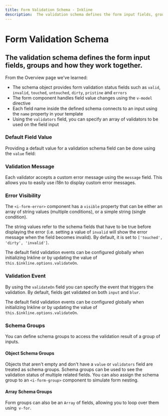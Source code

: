 ```yaml
---
title: Form Validation Schema - Inkline
description:  The validation schema defines the form input fields, groups and how they work together.
---
```


<script setup>
import {
    IFormValidationSchemaDefaultValueExample,
    IFormValidationSchemaValidationMessageExample,
    IFormValidationSchemaValidationEventExample,
    IFormValidationSchemaErrorVisibilityExample,
    IFormValidationSchemaGroupsObjectExample,
    IFormValidationSchemaGroupsArrayExample
} from '@inkline/inkline/stories/forms/validation/schema';
import { default as IFormValidationSchemaDefaultValueExampleHTML } from '@inkline/inkline/stories/forms/validation/schema/default-value.html?raw';
import { default as IFormValidationSchemaDefaultValueExampleJS } from '@inkline/inkline/stories/forms/validation/schema/default-value.js?raw';
import { default as IFormValidationSchemaValidationMessageExampleHTML } from '@inkline/inkline/stories/forms/validation/schema/validation-message.html?raw';
import { default as IFormValidationSchemaValidationMessageExampleJS } from '@inkline/inkline/stories/forms/validation/schema/validation-message.js?raw';
import { default as IFormValidationSchemaValidationEventExampleHTML } from '@inkline/inkline/stories/forms/validation/schema/validation-event.html?raw';
import { default as IFormValidationSchemaValidationEventExampleJS } from '@inkline/inkline/stories/forms/validation/schema/validation-event.js?raw';
import { default as IFormValidationSchemaErrorVisibilityExampleHTML } from '@inkline/inkline/stories/forms/validation/schema/error-visibility.html?raw';
import { default as IFormValidationSchemaErrorVisibilityExampleJS } from '@inkline/inkline/stories/forms/validation/schema/error-visibility.js?raw';
import { default as IFormValidationSchemaGroupsObjectExampleHTML } from '@inkline/inkline/stories/forms/validation/schema/groups-object.html?raw';
import { default as IFormValidationSchemaGroupsObjectExampleJS } from '@inkline/inkline/stories/forms/validation/schema/groups-object.js?raw';
import { default as IFormValidationSchemaGroupsArrayExampleHTML } from '@inkline/inkline/stories/forms/validation/schema/groups-array.html?raw';
import { default as IFormValidationSchemaGroupsArrayExampleJS } from '@inkline/inkline/stories/forms/validation/schema/groups-array.js?raw';
</script>

# Form Validation Schema
## The validation schema defines the form input fields, groups and how they work together.

From the <router-link :to="{ name: 'docs-forms-validation' }">Overview</router-link> page we've learned:
- The schema object provides form validation status fields such as `valid`, `invalid`, `touched`, `untouched`, `dirty`, `pristine` and `errors`
- The form component handles field value changes using the `v-model` directive
- Each field name inside the defined schema connects to an input using the `name` property in your template
- Using the `validators` field, you can specify an array of validators to be used on the field input

### Default Field Value
Providing a default value for a validation schema field can be done using the `value` field:

<example :component="IFormValidationSchemaDefaultValueExample" :html="IFormValidationSchemaDefaultValueExampleHTML" :js="IFormValidationSchemaDefaultValueExampleJS"></example>

### Validation Message
Each validator accepts a custom error message using the `message` field. This allows you to easily use i18n to display custom error messages.

<example :component="IFormValidationSchemaValidationMessageExample" :html="IFormValidationSchemaValidationMessageExampleHTML" :js="IFormValidationSchemaValidationMessageExampleJS"></example>

### Error Visibility
The `<i-form-error>` component has a `visible` property that can be either an array of string values (multiple conditions), or a simple string (single condition). 

The string values refer to the schema fields that have to be true before displaying the error (i.e. setting a value of `invalid` will show the error message when the field becomes invalid). By default, it is set to `['touched', 'dirty', 'invalid']`.

<example :component="IFormValidationSchemaErrorVisibilityExample" :html="IFormValidationSchemaErrorVisibilityExampleHTML" :js="IFormValidationSchemaErrorVisibilityExampleJS"></example>

The default field validation events can be configured globally when initializing Inkline or by updating the value of `this.$inkline.options.validateOn`.

### Validation Event
By using the `validateOn` field you can specify the event that triggers the validation. By default, fields get validated on both `input` and `blur`.

<example :component="IFormValidationSchemaValidationEventExample" :html="IFormValidationSchemaValidationEventExampleHTML" :js="IFormValidationSchemaValidationEventExampleJS"></example>

The default field validation events can be configured globally when initializing Inkline or by updating the value of `this.$inkline.options.validateOn`.

### Schema Groups
You can define schema groups to access the validation result of a group of inputs.

#### Object Schema Groups
Objects that aren't empty and don't have a `value` or `validators` field are treated as schema groups. Schema groups can be used to see the validation status of multiple related fields. You can also assign the schema group to an `<i-form-group>` component to simulate form nesting.

<example :component="IFormValidationSchemaGroupsObjectExample" :html="IFormValidationSchemaGroupsObjectExampleHTML" :js="IFormValidationSchemaGroupsObjectExampleJS"></example>

#### Array Schema Groups
Form groups can also be an `Array` of fields, allowing you to loop over them using` v-for`.

<example :component="IFormValidationSchemaGroupsArrayExample" :html="IFormValidationSchemaGroupsArrayExampleHTML" :js="IFormValidationSchemaGroupsArrayExampleJS"></example>
